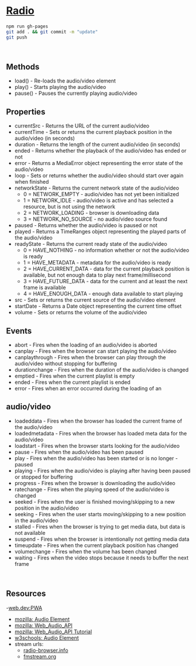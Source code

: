 # [Radio](https://currentflow.github.io/radio/)


``` sh
npm run gh-pages
git add . && git commit -m "update"
git push
```

<br>

## Methods
- load() - 	Re-loads the audio/video element
- play() - 	Starts playing the audio/video
- pause() - 	Pauses the currently playing audio/video

## Properties
- currentSrc -	Returns the URL of the current audio/video
- currentTime - 	Sets or returns the current playback position in the audio/video (in seconds)
- duration - 	Returns the length of the current audio/video (in seconds)
- ended - 	Returns whether the playback of the audio/video has ended or not
- error - 	Returns a MediaError object representing the error state of the audio/video
- loop - 	Sets or returns whether the audio/video should start over again when finished
- networkState - 	Returns the current network state of the audio/video
  -  0 = NETWORK_EMPTY - audio/video has not yet been initialized
  -  1 = NETWORK_IDLE - audio/video is active and has selected a resource, but is not using the network
  -  2 = NETWORK_LOADING - browser is downloading data
  -  3 = NETWORK_NO_SOURCE - no audio/video source found
- paused - 	Returns whether the audio/video is paused or not
- played - 	Returns a TimeRanges object representing the played parts of the audio/video
- readyState - 	Returns the current ready state of the audio/video
  -  0 = HAVE_NOTHING - no information whether or not the audio/video is ready
  -  1 = HAVE_METADATA - metadata for the audio/video is ready
  -  2 = HAVE_CURRENT_DATA - data for the current playback position is available, but not enough data to play next frame/millisecond
  -  3 = HAVE_FUTURE_DATA - data for the current and at least the next frame is available
  -  4 = HAVE_ENOUGH_DATA - enough data available to start playing
- src - 	Sets or returns the current source of the audio/video element
- startDate - 	Returns a Date object representing the current time offset
- volume - 	Sets or returns the volume of the audio/video

## Events
- abort - 	Fires when the loading of an audio/video is aborted
- canplay - 	Fires when the browser can start playing the audio/video
- canplaythrough - 	Fires when the browser can play through the audio/video without stopping for buffering
- durationchange - 	Fires when the duration of the audio/video is changed
- emptied - 	Fires when the current playlist is empty
- ended - 	Fires when the current playlist is ended
- error - 	Fires when an error occurred during the loading of an 

## audio/video
- loadeddata - 	Fires when the browser has loaded the current frame of the audio/video
- loadedmetadata - 	Fires when the browser has loaded meta data for the audio/video
- loadstart - 	Fires when the browser starts looking for the audio/video
- pause - 	Fires when the audio/video has been paused
- play - 	Fires when the audio/video has been started or is no longer - paused
- playing - 	Fires when the audio/video is playing after having been paused or stopped for buffering
- progress - 	Fires when the browser is downloading the audio/video
- ratechange - 	Fires when the playing speed of the audio/video is changed
- seeked - 	Fires when the user is finished moving/skipping to a new position in the audio/video
- seeking - 	Fires when the user starts moving/skipping to a new position in the audio/video
- stalled - 	Fires when the browser is trying to get media data, but data is not available
- suspend - 	Fires when the browser is intentionally not getting media data
- timeupdate - 	Fires when the current playback position has changed
- volumechange - 	Fires when the volume has been changed
- waiting - 	Fires when the video stops because it needs to buffer the next frame

<br>

## Resources
-[web.dev:PWA](https://web.dev/learn/pwa)
- [mozilla: Audio Element](https://developer.mozilla.org/en-US/docs/Web/HTML/Element/audio)
- [mozilla: Web_Audio_API](https://developer.mozilla.org/en-US/docs/Web/API/Web_Audio_API)
- [mozilla: Web_Audio_API Tutorial](https://developer.mozilla.org/en-US/docs/Web/API/Web_Audio_API/Using_Web_Audio_API)
- [w3schools: Audio Element](https://www.w3schools.com/tags/ref_av_dom.asp)  
- stream urls:
  - [radio-browser.info](https://www.radio-browser.info)
  - [fmstream.org](https://fmstream.org)